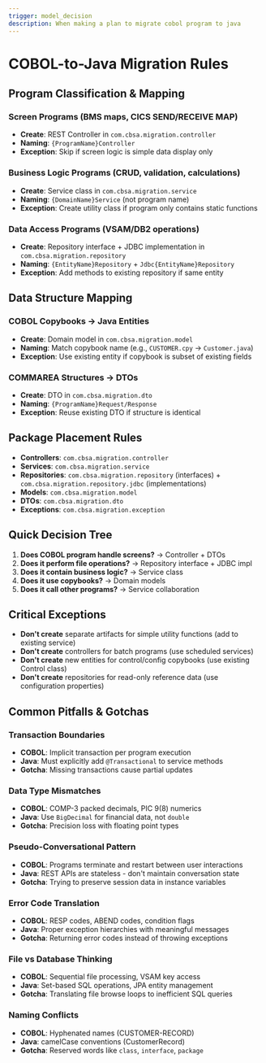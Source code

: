 ```yaml
---
trigger: model_decision
description: When making a plan to migrate cobol program to java
---
```


# COBOL-to-Java Migration Rules

## Program Classification & Mapping

### Screen Programs (BMS maps, CICS SEND/RECEIVE MAP)
- **Create**: REST Controller in `com.cbsa.migration.controller`
- **Naming**: `{ProgramName}Controller` 
- **Exception**: Skip if screen logic is simple data display only

### Business Logic Programs (CRUD, validation, calculations)
- **Create**: Service class in `com.cbsa.migration.service`
- **Naming**: `{DomainName}Service` (not program name)
- **Exception**: Create utility class if program only contains static functions

### Data Access Programs (VSAM/DB2 operations)
- **Create**: Repository interface + JDBC implementation in `com.cbsa.migration.repository`
- **Naming**: `{EntityName}Repository` + `Jdbc{EntityName}Repository`
- **Exception**: Add methods to existing repository if same entity

## Data Structure Mapping

### COBOL Copybooks → Java Entities
- **Create**: Domain model in `com.cbsa.migration.model`
- **Naming**: Match copybook name (e.g., `CUSTOMER.cpy` → `Customer.java`)
- **Exception**: Use existing entity if copybook is subset of existing fields

### COMMAREA Structures → DTOs
- **Create**: DTO in `com.cbsa.migration.dto`
- **Naming**: `{ProgramName}Request/Response`
- **Exception**: Reuse existing DTO if structure is identical

## Package Placement Rules

- **Controllers**: `com.cbsa.migration.controller`
- **Services**: `com.cbsa.migration.service`  
- **Repositories**: `com.cbsa.migration.repository` (interfaces) + `com.cbsa.migration.repository.jdbc` (implementations)
- **Models**: `com.cbsa.migration.model`
- **DTOs**: `com.cbsa.migration.dto`
- **Exceptions**: `com.cbsa.migration.exception`

## Quick Decision Tree

1. **Does COBOL program handle screens?** → Controller + DTOs
2. **Does it perform file operations?** → Repository interface + JDBC impl
3. **Does it contain business logic?** → Service class
4. **Does it use copybooks?** → Domain models
5. **Does it call other programs?** → Service collaboration

## Critical Exceptions

- **Don't create** separate artifacts for simple utility functions (add to existing service)
- **Don't create** controllers for batch programs (use scheduled services)
- **Don't create** new entities for control/config copybooks (use existing Control class)
- **Don't create** repositories for read-only reference data (use configuration properties)

## Common Pitfalls & Gotchas

### Transaction Boundaries
- **COBOL**: Implicit transaction per program execution
- **Java**: Must explicitly add `@Transactional` to service methods
- **Gotcha**: Missing transactions cause partial updates

### Data Type Mismatches
- **COBOL**: COMP-3 packed decimals, PIC 9(8) numerics
- **Java**: Use `BigDecimal` for financial data, not `double`
- **Gotcha**: Precision loss with floating point types

### Pseudo-Conversational Pattern
- **COBOL**: Programs terminate and restart between user interactions
- **Java**: REST APIs are stateless - don't maintain conversation state
- **Gotcha**: Trying to preserve session data in instance variables

### Error Code Translation
- **COBOL**: RESP codes, ABEND codes, condition flags
- **Java**: Proper exception hierarchies with meaningful messages
- **Gotcha**: Returning error codes instead of throwing exceptions

### File vs Database Thinking
- **COBOL**: Sequential file processing, VSAM key access
- **Java**: Set-based SQL operations, JPA entity management
- **Gotcha**: Translating file browse loops to inefficient SQL queries

### Naming Conflicts
- **COBOL**: Hyphenated names (CUSTOMER-RECORD)
- **Java**: camelCase conventions (CustomerRecord)
- **Gotcha**: Reserved words like `class`, `interface`, `package`